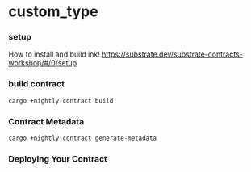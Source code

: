 # custom_type

### setup
How to install and build ink!
https://substrate.dev/substrate-contracts-workshop/#/0/setup 


### build contract
```bash
cargo +nightly contract build
```

### Contract Metadata
```bash
cargo +nightly contract generate-metadata
```

### Deploying Your Contract
